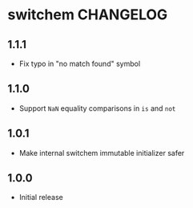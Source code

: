 # switchem CHANGELOG

## 1.1.1

* Fix typo in "no match found" symbol

## 1.1.0

* Support `NaN` equality comparisons in `is` and `not`

## 1.0.1

* Make internal switchem immutable initializer safer

## 1.0.0

* Initial release

